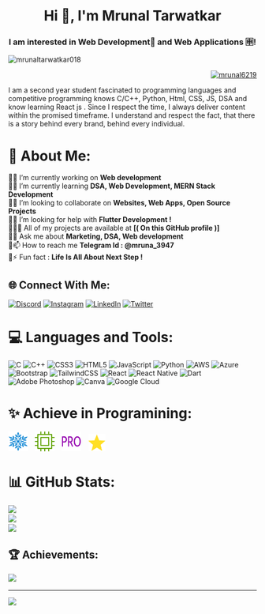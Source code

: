 <img align="centre" width="1050" src="https://media.licdn.com/dms/image/C4E16AQGjtgye_8efMw/profile-displaybackgroundimage-shrink_350_1400/0/1616081942630?e=1677110400&v=beta&t=EkhqvG2l6sZmd9lKYxUhgAUOUq1GJDjuZ7ABjg3BE_k" alt="">
<h1 align="center">Hi 👋, I'm Mrunal Tarwatkar</h1>
<h3 align="center">I am interested in Web Development📱 and Web Applications 🈸!</h3>

<p align="left"> <img src="https://komarev.com/ghpvc/?username=mrunaltarwatkar018&label=Profile%20views&color=0e75b6&style=flat" alt="mrunaltarwatkar018" /> </p>

<p align="right"> <a href="https://twitter.com/mrunal6219" target="blank"><img src="https://img.shields.io/twitter/follow/mrunal6219?logo=twitter&style=for-the-badge" alt="mrunal6219" /></a> </p>


I am a second year student fascinated to programming languages and competitive programming knows C/C++, Python, Html, CSS, JS, DSA and know learning React js . Since I respect the time, I always deliver content within the promised timeframe. I understand and respect the fact, that there is a story behind every brand, behind every individual.

# 💫 About Me:
🔹🔭 I’m currently working on **Web development** <br>
🔹🌱 I’m currently learning **DSA, Web Development, MERN Stack Development** <br>
🔹👯 I’m looking to collaborate on **Websites, Web Apps, Open Source Projects** <br>
🔹🤝 I’m looking for help with **Flutter Development !** <br>
🔹👨‍💻 All of my projects are available at **[( On this GitHub profile )]** <br>
🔹💬 Ask me about **Marketing, DSA, Web development** <br>
🔹📫 How to reach me **Telegram Id : @mruna_3947** <br>
🔹⚡ Fun fact : **Life Is All About Next Step !**


## 🌐 Connect With Me:
[![Discord](https://img.shields.io/badge/Discord-%237289DA.svg?logo=discord&logoColor=white)](https://discord.gg/9nB2f8aNnQ) [![Instagram](https://img.shields.io/badge/Instagram-%23E4405F.svg?logo=Instagram&logoColor=white)](https://instagram.com/@itz_mruna_018) [![LinkedIn](https://img.shields.io/badge/LinkedIn-%230077B5.svg?logo=linkedin&logoColor=white)](https://linkedin.com/in/mrunal-tarwatkar-ba0454239) [![Twitter](https://img.shields.io/badge/Twitter-%231DA1F2.svg?logo=Twitter&logoColor=white)](https://twitter.com/@mrunal6219) 

# 💻 Languages and Tools: <!--Tech Stack:-->
![C](https://img.shields.io/badge/c-%2300599C.svg?style=flat&logo=c&logoColor=white) ![C++](https://img.shields.io/badge/c++-%2300599C.svg?style=flat&logo=c%2B%2B&logoColor=white) ![CSS3](https://img.shields.io/badge/css3-%231572B6.svg?style=flat&logo=css3&logoColor=white) ![HTML5](https://img.shields.io/badge/html5-%23E34F26.svg?style=flat&logo=html5&logoColor=white) ![JavaScript](https://img.shields.io/badge/javascript-%23323330.svg?style=flat&logo=javascript&logoColor=%23F7DF1E) ![Python](https://img.shields.io/badge/python-3670A0?style=flat&logo=python&logoColor=ffdd54) ![AWS](https://img.shields.io/badge/AWS-%23FF9900.svg?style=flat&logo=amazon-aws&logoColor=white) ![Azure](https://img.shields.io/badge/azure-%230072C6.svg?style=flat&logo=azure-devops&logoColor=white) ![Bootstrap](https://img.shields.io/badge/bootstrap-%23563D7C.svg?style=flat&logo=bootstrap&logoColor=white) ![TailwindCSS](https://img.shields.io/badge/tailwindcss-%2338B2AC.svg?style=flat&logo=tailwind-css&logoColor=white) ![React](https://img.shields.io/badge/react-%2320232a.svg?style=flat&logo=react&logoColor=%2361DAFB) ![React Native](https://img.shields.io/badge/react_native-%2320232a.svg?style=flat&logo=react&logoColor=%2361DAFB) ![Dart](https://img.shields.io/badge/dart-%230175C2.svg?style=flat&logo=dart&logoColor=white) ![Adobe Photoshop](https://img.shields.io/badge/adobephotoshop-%2331A8FF.svg?style=flat&logo=adobephotoshop&logoColor=white) ![Canva](https://img.shields.io/badge/Canva-%2300C4CC.svg?style=flat&logo=Canva&logoColor=white) ![Google Cloud](https://img.shields.io/badge/Google%20Cloud-%234285F4.svg?style=flat&logo=google-cloud&logoColor=white)

# ✨ Achieve in Programining:
<a href='https://archiveprogram.github.com/'><img src='https://raw.githubusercontent.com/acervenky/animated-github-badges/master/assets/acbadge.gif' width='40' height='40'></a> <a href='https://docs.github.com/en/developers'><img src='https://raw.githubusercontent.com/acervenky/animated-github-badges/master/assets/devbadge.gif' width='40' height='40'></a> <a href='https://github.com/pricing'><img src='https://raw.githubusercontent.com/acervenky/animated-github-badges/master/assets/pro.gif' width='40' height='40'></a> <a href='https://stars.github.com/'><img src='https://raw.githubusercontent.com/acervenky/animated-github-badges/master/assets/starbadge.gif' width='35' height='35'></a> 

# 📊 GitHub Stats:
![](https://github-readme-stats.vercel.app/api?username=mrunaltarwatkar018&theme=dark&hide_border=false&include_all_commits=false&count_private=false)<br/>
![](https://github-readme-streak-stats.herokuapp.com/?user=mrunaltarwatkar018&theme=dark&hide_border=false)<br/>
![](https://github-readme-stats.vercel.app/api/top-langs/?username=mrunaltarwatkar018&theme=dark&hide_border=false&include_all_commits=false&count_private=false&layout=compact)

## 🏆 Achievements: <!--GitHub Trophies-->
![](https://github-profile-trophy.vercel.app/?username=mrunaltarwatkar018&theme=radical&no-frame=false&no-bg=true&margin-w=4)

---
[![](https://visitcount.itsvg.in/api?id=mrunaltarwatkar018&icon=0&color=0)](https://visitcount.itsvg.in)

<!-- Proudly created with GPRM ( https://gprm.itsvg.in ) -->
